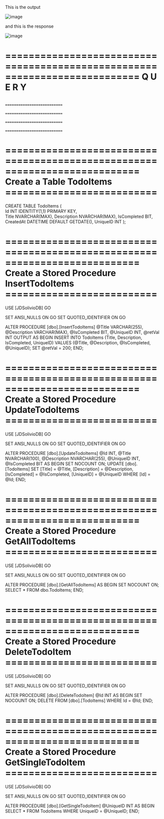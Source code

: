This is the output

![image](https://github.com/jdsolivio/ASP.NET-Core-Web-API/assets/156039126/21863ba2-9d76-442f-8b89-13542a2fb839)


and this is the response

![image](https://github.com/jdsolivio/ASP.NET-Core-Web-API/assets/156039126/e711fa64-4490-4c11-ad6c-c9cbca323178)




===========================================================================
                             Q U E R Y
===========================================================================
                                                 ==========================
                                                 ==========================
                                                 ==========================
                                                 ==========================
===========================================================================
Create a Table  TodoItems                        ==========================
===========================================================================
                                                 
                                                 
  CREATE TABLE TodoItems (                       
    Id INT IDENTITY(1,1) PRIMARY KEY,            
    Title NVARCHAR(MAX),
    Description NVARCHAR(MAX),
    IsCompleted BIT,
    CreatedAt DATETIME DEFAULT GETDATE(),
	UniqueID INT
);


===========================================================================
Create a Stored Procedure InsertTodoItems        ==========================
===========================================================================

USE [JDSolivioDB]
GO


SET ANSI_NULLS ON
GO
SET QUOTED_IDENTIFIER ON
GO


ALTER PROCEDURE [dbo].[InsertTodoItems]
    @Title VARCHAR(255),
    @Description VARCHAR(MAX),
    @IsCompleted BIT,
    @UniqueID INT,
    @retVal INT OUTPUT
AS
BEGIN
    INSERT INTO TodoItems (Title, Description, IsCompleted, UniqueID)
    VALUES (@Title, @Description, @IsCompleted, @UniqueID);
    SET @retVal = 200;
END;


===========================================================================
Create a Stored Procedure UpdateTodoItems        ==========================
===========================================================================

USE [JDSolivioDB]
GO


SET ANSI_NULLS ON
GO
SET QUOTED_IDENTIFIER ON
GO


ALTER PROCEDURE [dbo].[UpdateTodoItems]
    @Id INT,
    @Title NVARCHAR(100),
    @Description NVARCHAR(255),
	@UniqueID INT,
    @IsCompleted BIT
AS
BEGIN
    SET NOCOUNT ON;
    UPDATE [dbo].[TodoItems]
    SET 
        [Title] = @Title,
        [Description] = @Description,
        [IsCompleted] = @IsCompleted,
		[UniqueID] = @UniqueID
    WHERE
        [Id] = @Id;
END;


===========================================================================
Create a Stored Procedure GetAllTodoItems        ==========================
===========================================================================


USE [JDSolivioDB]
GO


SET ANSI_NULLS ON
GO
SET QUOTED_IDENTIFIER ON
GO


ALTER PROCEDURE [dbo].[GetAllTodoItems]
AS
BEGIN
	SET NOCOUNT ON;
	SELECT * FROM dbo.TodoItems;
END;


===========================================================================
Create a Stored Procedure DeleteTodoItem         ==========================
===========================================================================


USE [JDSolivioDB]
GO


SET ANSI_NULLS ON
GO
SET QUOTED_IDENTIFIER ON
GO


ALTER PROCEDURE [dbo].[DeleteTodoItem]
    @Id INT
AS
BEGIN
	SET NOCOUNT ON;
     DELETE FROM [dbo].[TodoItems]
	WHERE Id = @Id;
END;


===========================================================================
Create a Stored Procedure GetSingleTodoItem         ==========================
===========================================================================


USE [JDSolivioDB]
GO


SET ANSI_NULLS ON
GO
SET QUOTED_IDENTIFIER ON
GO


ALTER PROCEDURE [dbo].[GetSingleTodoItem]
	@UniqueID INT
AS
BEGIN
    SELECT *
    FROM TodoItems
    WHERE UniqueID = @UniqueID;
END;